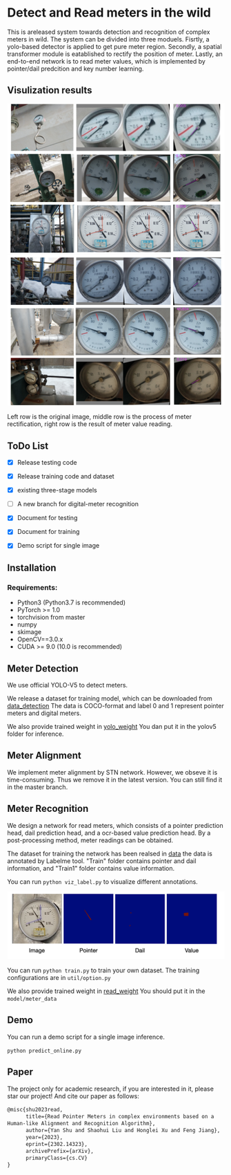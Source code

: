 # Detect and Read meters in the wild
This is areleased system towards detection and recognition of complex meters in wild. The system can be divided into three moduels. Fisrtly, a yolo-based detector is applied to get pure meter region. Secondly, a spatial transformer module is eatablished to rectify the position of meter. Lastly, an end-to-end network is to read meter values, which is implemented by pointer/dail predcition and key number learning.    

## Visulization results
![](1.png)
![](2.png)

Left row is the original image, middle row is the process of meter rectification, right row is the result of meter value reading.



## ToDo List

- [x] Release testing code
- [x] Release training code and dataset
- [x] existing three-stage models
- [ ] A new branch for digital-meter recognition
- [x] Document for testing
- [x] Document for training
- [x] Demo script for single image


## Installation

### Requirements:
- Python3 (Python3.7 is recommended)
- PyTorch >= 1.0 
- torchvision from master
- numpy
- skimage
- OpenCV==3.0.x
- CUDA >= 9.0 (10.0 is recommended)

## Meter Detection 
We use official YOLO-V5 to detect meters.

We release a dataset for training model, which can be downloaded from [data_detection]( https://drive.google.com/file/d/1RKcqJ0RWaBPpBbMtWwcgQ4S66Iwf97RS/view?usp=drive_link) The data is COCO-format and label 0 and 1 represent pointer meters and digital meters.

We also provide trained weight in [yolo_weight](https://drive.google.com/file/d/1bHYpJro3ERmNTRO2JEo1inyU0_juqw5z/view?usp=drive_link) You dan put it in the yolov5 folder for inference.

## Meter Alignment
We implement meter alignment by STN network. However, we obseve it is time-consuming. Thus we remove it in the latest version. You can still find it in the master branch.

## Meter Recognition
We design a network for read meters, which consists of a pointer prediction head, dail prediction head, and a ocr-based value prediction head. By a post-processing method, meter readings can be obtained.

The dataset for training the network has been realsed in [data](https://drive.google.com/file/d/1fFSSwoWAHkZWqgVCuqwOSFjSVfkjGk2U/view?usp=drive_link) the data is annotated by Labelme tool. "Train" folder contains pointer and dail information, and "Train1" folder contains value information. 

You can run ```python viz_label.py``` to visualize different annotations.

![](3.png)

You can run ```python train.py``` to train your own dataset. The training configurations are in ```util/option.py```

We also provide trained weight in [read_weight](https://drive.google.com/file/d/1sHmEEf9E0_kvL0LW1S5Y5jjFgjx_O5Dj/view?usp=drive_link) You should put it in the ```model/meter_data```

## Demo 
You can run a demo script for a single image inference.

```python predict_online.py```

## Paper
The project only for academic research, if you are interested in it, please star our project! And cite our paper as follows:
```
@misc{shu2023read,
      title={Read Pointer Meters in complex environments based on a Human-like Alignment and Recognition Algorithm}, 
      author={Yan Shu and Shaohui Liu and Honglei Xu and Feng Jiang},
      year={2023},
      eprint={2302.14323},
      archivePrefix={arXiv},
      primaryClass={cs.CV}
}
```





